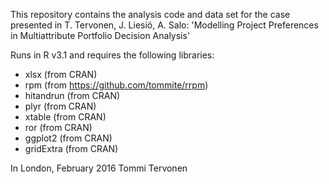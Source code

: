 This repository contains the analysis code and data set for the case presented in T. Tervonen, J. Liesiö, A. Salo: 'Modelling Project Preferences in Multiattribute Portfolio Decision Analysis'

Runs in R v3.1 and requires the following libraries:

- xlsx (from CRAN)
- rpm (from https://github.com/tommite/rrpm)
- hitandrun (from CRAN)
- plyr (from CRAN)
- xtable (from CRAN)
- ror (from CRAN)
- ggplot2 (from CRAN)
- gridExtra (from CRAN)

In London, February 2016
Tommi Tervonen